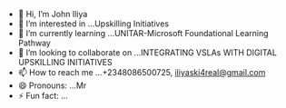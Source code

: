 - 👋 Hi, I’m John Iliya
- 👀 I’m interested in ...Upskilling Initiatives
- 🌱 I’m currently learning ...UNITAR-Microsoft Foundational Learning Pathway
- 💞️ I’m looking to collaborate on ...INTEGRATING VSLAs WITH DIGITAL UPSKILLING INITIATIVES
- 📫 How to reach me ...+2348086500725, iliyaski4real@gmail.com
- 😄 Pronouns: ...Mr
- ⚡ Fun fact: ...

<!---
Ijay247/Ijay247 is a ✨ special ✨ repository because its `README.md` (this file) appears on your GitHub profile.
You can click the Preview link to take a look at your changes.
--->

